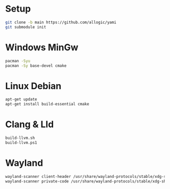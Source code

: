 # Setup

```sh
git clone -b main https://github.com/allogic/yami
git submodule init
```

# Windows MinGw

```sh
pacman -Syu
pacman -Sy base-devel cmake
```

# Linux Debian

```sh
apt-get update
apt-get install build-essential cmake
```

# Clang & Lld

```sh
build-llvm.sh
build-llvm.ps1
```

# Wayland

```sh
wayland-scanner client-header /usr/share/wayland-protocols/stable/xdg-shell/xdg-shell.xml xdgshell.h
wayland-scanner private-code /usr/share/wayland-protocols/stable/xdg-shell/xdg-shell.xml xdgshell.c
```